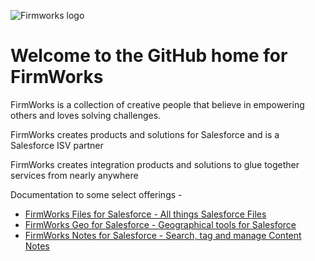 ![Firmworks logo](https://user-images.githubusercontent.com/15019217/217874640-e29385ce-57cf-4ce7-99f6-105ecb07fef1.png)


# Welcome to the GitHub home for FirmWorks

FirmWorks is a collection of creative people that believe in empowering others and loves solving challenges.

FirmWorks creates products and solutions for Salesforce and is a Salesforce ISV partner

FirmWorks creates integration products and solutions to glue together services from nearly anywhere

Documentation to some select offerings -

- [FirmWorks Files for Salesforce - All things Salesforce Files](https://firmworks.github.io/files/)
- [FirmWorks Geo for Salesforce - Geographical tools for Salesforce](https://firmworks.github.io/geo/)
- [FirmWorks Notes for Salesforce - Search, tag and manage Content Notes](https://firmworks.github.io/notes/)

